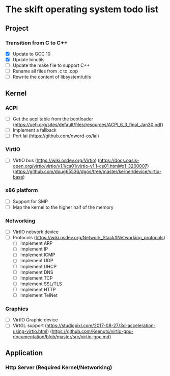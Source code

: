 # The skift operating system todo list

## Project

### Transition from C to C++
 - [x] Update to GCC 10
 - [x] Update binutils
 - [ ] Update the make file to support C++
 - [ ] Rename all files from .c to .cpp
 - [ ] Rewrite the content of libsystem/utils

## Kernel

### ACPI
 - [ ] Get the acpi table from the bootloader
    (https://uefi.org/sites/default/files/resources/ACPI_6_3_final_Jan30.pdf)
 - [ ] Implement a fallback
 - [ ] Port lai
    (https://github.com/qword-os/lai)

### VirtIO
 - [ ] VirtIO bus
    (https://wiki.osdev.org/Virtio)
    (https://docs.oasis-open.org/virtio/virtio/v1.1/cs01/virtio-v1.1-cs01.html#x1-3200007)
    (https://github.com/doug65536/dgos/tree/master/kernel/device/virtio-base)

### x86 platform
 - [ ] Support for SMP
 - [ ] Map the kernel to the higher half of the memory

### Networking
 - [ ] VirtIO network device
 - [ ] Protocols
 (https://wiki.osdev.org/Network_Stack#Networking_protocols)
    - [ ] Implement ARP
    - [ ] Implement IP
    - [ ] Implement ICMP
    - [ ] Implement UDP
    - [ ] Implement DHCP
    - [ ] Implement DNS
    - [ ] Implement TCP
    - [ ] Implement SSL/TLS
    - [ ] Implement HTTP
    - [ ] Implement TelNet

### Graphics
 - [ ] VirtIO Graphic device
 - [ ] VirtGL support
    (https://studiopixl.com/2017-08-27/3d-acceleration-using-virtio.html)
    (https://github.com/Keenuts/virtio-gpu-documentation/blob/master/src/virtio-gpu.md)

## Application

### Http Server (Required Kernel/Networking)
